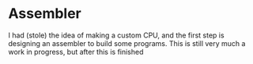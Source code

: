 # Assembler

I had (stole) the idea of making a custom CPU, and the first step is designing
an assembler to build some programs. This is still very much a work in progress,
but after this is finished 